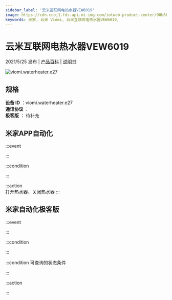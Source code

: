 ```yaml
---
sidebar_label: '云米互联网电热水器VEW6019'
image: https://cdn.cnbj1.fds.api.mi-img.com/iotweb-product-center/90b6be5dcb80467322cc3ca8f5690919_168.png?GalaxyAccessKeyId=AKVGLQWBOVIRQ3XLEW&Expires=9223372036854775807&Signature=12i/S2/9rhCDNS7YeyfcUvHzb3M=
keywords: 米家, 云米 Viomi, 云米互联网电热水器VEW6019, 
---
```

# 云米互联网电热水器VEW6019

2021/5/25 发布 | [产品百科](https://home.mi.com/webapp/content/baike/product/index.html?model=viomi.waterheater.e27/) | [说明书](https://home.mi.com/views/introduction.html?model=viomi.waterheater.e27&region=cn)

![viomi.waterheater.e27](https://cdn.cnbj1.fds.api.mi-img.com/iotweb-product-center/90b6be5dcb80467322cc3ca8f5690919_168.png?GalaxyAccessKeyId=AKVGLQWBOVIRQ3XLEW&Expires=9223372036854775807&Signature=12i/S2/9rhCDNS7YeyfcUvHzb3M=)

## 规格  
> 
**设备 ID** ：viomi.waterheater.e27  
**通讯协议** ：  
**极客版**  ： 待补充 


## 米家APP自动化  

:::event  

:::

:::condition  

:::

:::action   
打开热水器、关闭热水器
:::

## 米家自动化极客版  

:::event  

:::

:::condition  

:::

:::condition 可查询的状态条件  

:::

:::action  

:::

        
